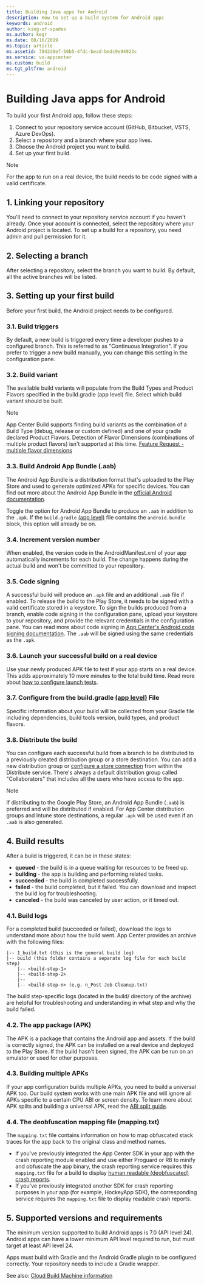 ```yaml
---
title: Building Java apps for Android
description: How to set up a build system for Android apps
keywords: android
author: king-of-spades
ms.author: kegr
ms.date: 08/16/2019
ms.topic: article
ms.assetid: 7042d0ef-50b5-4fdc-bead-bedc9e94923c
ms.service: vs-appcenter
ms.custom: build
ms.tgt_pltfrm: android
---
```


# Building Java apps for Android
To build your first Android app, follow these steps:

1. Connect to your repository service account (GitHub, Bitbucket, VSTS, Azure DevOps).
2. Select a repository and a branch where your app lives.
3. Choose the Android project you want to build.
4. Set up your first build.

> [!NOTE]
> For the app to run on a real device, the build needs to be code signed with a valid certificate.

## 1. Linking your repository
You'll need to connect to your repository service account if you haven't already. Once your account is connected, select the repository where your Android project is located. To set up a build for a repository, you need admin and pull permission for it.

## 2. Selecting a branch
After selecting a repository, select the branch you want to build. By default, all the active branches will be listed.

## 3. Setting up your first build
Before your first build, the Android project needs to be configured.

### 3.1. Build triggers
By default, a new build is triggered every time a developer pushes to a configured branch. This is referred to as "Continuous Integration". If you prefer to trigger a new build manually, you can change this setting in the configuration pane.

### 3.2. Build variant
The available build variants will populate from the Build Types and Product Flavors specified in the build.gradle (app level) file. Select which build variant should be built.

> [!NOTE]
> App Center Build supports finding build variants as the combination of a Build Type (debug, release or custom defined) and one of your gradle declared Product Flavors. Detection of Flavor Dimensions (combinations of multiple product flavors) isn't supported at this time. [Feature Request - multiple flavor dimensions](https://github.com/microsoft/appcenter/issues/32)

### 3.3. Build Android App Bundle (.aab)
The Android App Bundle is a distribution format that's uploaded to the Play Store and used to generate optimized APKs for specific devices. You can find out more about the Android App Bundle in the [official Android documentation](https://developer.android.com/guide/app-bundle/).

Toggle the option for Android App Bundle to produce an `.aab` in addition to the `.apk`. If the `build.gradle` [(app level)](https://developer.android.com/studio/build) file contains the `android.bundle` block, this option will already be on.

### 3.4. Increment version number
When enabled, the version code in the AndroidManifest.xml of your app automatically increments for each build. The change happens during the actual build and won't be committed to your repository.

### 3.5. Code signing
A successful build will produce an `.apk` file and an additional `.aab` file if enabled. To release the build to the Play Store, it needs to be signed with a valid certificate stored in a keystore. To sign the builds produced from a branch, enable code signing in the configuration pane, upload your keystore to your repository, and provide the relevant credentials in the configuration pane. You can read more about code signing in [App Center's Android code signing documentation](~/build/android/code-signing.md). The `.aab` will be signed using the same credentials as the `.apk`.

### 3.6. Launch your successful build on a real device
Use your newly produced APK file to test if your app starts on a real device. This adds approximately 10 more minutes to the total build time. Read more about [how to configure launch tests](~/build/build-test-integration.md).

### 3.7. Configure from the build.gradle [(app level)](https://developer.android.com/studio/build) File
Specific information about your build will be collected from your Gradle file including dependencies, build tools version, build types, and product flavors.

### 3.8. Distribute the build
You can configure each successful build from a branch to be distributed to a previously created distribution group or a store destination. You can add a new distribution group or [configure a store connection](~/distribution/stores/index.md) from within the Distribute service. There's always a default distribution group called "Collaborators" that includes all the users who have access to the app.

> [!NOTE]
> If distributing to the Google Play Store, an Android App Bundle (`.aab`) is preferred and will be distributed if enabled. For App Center distribution groups and Intune store destinations, a regular `.apk` will be used even if an `.aab` is also generated.

## 4. Build results
After a build is triggered, it can be in these states:

* **queued** -  the build is in a queue waiting for resources to be freed up.
* **building** - the app is building and performing related tasks.
* **succeeded** - the build is completed successfully.
* **failed** - the build completed, but it failed. You can download and inspect the build log for troubleshooting.
* **canceled** - the build was canceled by user action, or it timed out.

### 4.1. Build logs
For a completed build (succeeded or failed), download the logs to understand more about how the build went. App Center provides an archive with the following files:

```text
|-- 1_build.txt (this is the general build log)
|-- build (this folder contains a separate log file for each build step)
    |-- <build-step-1>
    |-- <build-step-2>
    |--
    |-- <build-step-n> (e.g. n_Post Job Cleanup.txt)
```

The build step-specific logs (located in the build/ directory of the archive) are helpful for troubleshooting and understanding in what step and why the build failed.

### 4.2. The app package (APK)
The APK is a package that contains the Android app and assets. If the build is correctly signed, the APK can be installed on a real device and deployed to the Play Store. If the build hasn't been signed, the APK can be run on an emulator or used for other purposes.

### 4.3. Building multiple APKs
If your app configuration builds multiple APKs, you need to build a universal APK too. Our build system works with one main APK file and will ignore all APKs specific to a certain CPU ABI or screen density. To learn more about APK splits and building a universal APK, read the [ABI split guide](https://developer.android.com/studio/build/configure-apk-splits.html#configure-abi-split).

### 4.4. The deobfuscation mapping file (mapping.txt)
The `mapping.txt` file contains information on how to map obfuscated stack traces for the app back to the original class and method names.

* If you've previously integrated the App Center SDK in your app with the crash reporting module enabled and use either Proguard or R8 to minify and obfuscate the app binary, the crash reporting service requires this `mapping.txt` file for a build to display [human readable (deobfuscated) crash reports](~/diagnostics/Android-Deobfuscation.md).
* If you've previously integrated another SDK for crash reporting purposes in your app (for example, HockeyApp SDK), the corresponding service requires the `mapping.txt` file to display readable crash reports.

## 5. Supported versions and requirements
The minimum version supported to build Android apps is 7.0 (API level 24). Android apps can have a lower minimum API level required to run, but must target at least API level 24. 

Apps must build with Gradle and the Android Gradle plugin to be configured correctly. Your repository needs to include a Gradle wrapper.

See also: [Cloud Build Machine information](~/build/software.md)
